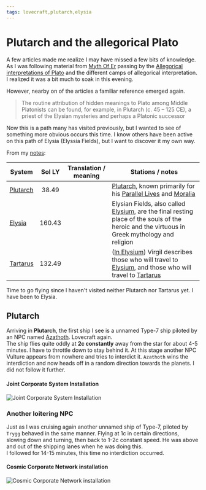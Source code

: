 ```yaml
---
tags: lovecraft,plutarch,elysia
---
```


# Plutarch and the allegorical Plato
A few articles made me realize I may have missed a few bits of knowledge. 
As I was following material from [Myth Of Er](https://en.wikipedia.org/wiki/Myth_of_Er) passing by the [Allegorical interpretations of Plato](https://en.wikipedia.org/wiki/Allegorical_interpretations_of_Plato) and the different camps of allegorical interpretation.
I realized it was a bit much to soak in this evening.  

However, nearby on of the articles a familiar reference emerged again. 
> The routine attribution of hidden meanings to Plato among Middle Platonists can be found, for example, in Plutarch (c. 45 – 125 CE), a priest of the Elysian mysteries and perhaps a Platonic successor  

Now this is a path many has visited previously, but I wanted to see of something more obvious occurs this time. I know others have been active on this path of Elysia (Elyssia Fields), but I want to discover it my own way.

From my [notes](./notes/Plato-Plutarch-Elysia):  

System | Sol LY | Translation / meaning | Stations / notes
---    | :---:  | --                   | ---
[Plutarch](https://eddb.io/system/15640)  | 38.49 | | [Plutarch](https://en.wikipedia.org/wiki/Plutarch), known primarily for his [Parallel Lives](https://en.wikipedia.org/wiki/Parallel_Lives) and [Moralia](https://en.wikipedia.org/wiki/Moralia)
[Elysia](https://eddb.io/system/4539) | 160.43 | | Elysian Fields, also called [Elysium](https://en.wikipedia.org/wiki/Elysium), are the final resting place of the souls of the heroic and the virtuous in Greek mythology and religion
[Tartarus](https://eddb.io/system/17469) | 132.49 | | ([In Elysium](https://en.wikipedia.org/wiki/Elysium)) Virgil describes those who will travel to [Elysium](https://en.wikipedia.org/wiki/Elysium), and those who will travel to [Tartarus](https://en.wikipedia.org/wiki/Tartarus)

Time to go flying since I haven't visited neither Plutarch nor Tartarus yet. I have been to Elysia.  

## Plutarch
Arriving in **Plutarch**, the first ship I see is a unnamed Type-7 ship piloted by an NPC named [Azathoth](https://en.wikipedia.org/wiki/Azathoth). Lovecraft again.  
The ship flies quite oddly at **2c constantly** away from the star for about 4-5 minutes. I have to throttle down to stay behind it. At this stage another NPC Vulture appears from nowhere and tries to interdict it. `Azathoth` wins the interdiction and now heads off in a random direction towards the planets. I did not follow it further.  

#### Joint Corporate System Installation  
![Joint Corporate System Installation](https://i.imgur.com/62FSeaB.png)

### Another loitering NPC
Just as I was cruising again another unnamed ship of Type-7, piloted by `Trygg` behaved in the same manner. Flying at 1c in certain directions, slowing down and turning, then back to 1-2c constant speed. He was above and out of the shipping lanes when he was doing this.  
I followed for 14-15 minutes, this time no interdiction occurred.  

#### Cosmic Corporate Network installation
![Cosmic Corporate Network installation](https://i.imgur.com/nrJXh63.png)  
